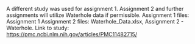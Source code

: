 A different study was used for assignment 1. Assignment 2 and further assignments will utilize Waterhole data if permissible. 
Assignment 1 files: Assignment 1 
Assignment 2 files: Waterhole_Data.xlsx, Assignment 2 - Waterhole. Link to study: https://pmc.ncbi.nlm.nih.gov/articles/PMC11482715/ 
